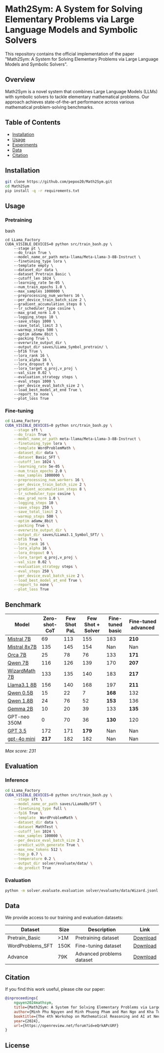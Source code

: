 # Math2Sym: A System for Solving Elementary Problems via Large Language Models and Symbolic Solvers

This repository contains the official implementation of the paper "Math2Sym: A System for Solving Elementary Problems via Large Language Models and Symbolic Solvers".

## Overview

Math2Sym is a novel system that combines Large Language Models (LLMs) with symbolic solvers to tackle elementary mathematical problems. Our approach achieves state-of-the-art performance across various mathematical problem-solving benchmarks.

## Table of Contents

- [Installation](#installation)
- [Usage](#usage)
- [Experiments](#experiments)
- [Data](#data)
- [Citation](#citation)

## Installation

```bash
git clone https://github.com/pepoo20/Math2Sym.git
cd Math2Sym
pip install -q -r requirements.txt
```

## Usage

### Pretraining
bash
```
cd LLama_Factory
CUDA_VISIBLE_DEVICES=0 python src/train_bash.py \
    --stage pt \
    --do_train True \
    --model_name_or_path meta-llama/Meta-Llama-3-8B-Instruct \
    --finetuning_type lora \
    --template empty \
    --dataset_dir data \
    --dataset Pretrain_Basic \
    --cutoff_len 1024 \
    --learning_rate 5e-05 \
    --num_train_epochs 1.0 \
    --max_samples 1000000 \
    --preprocessing_num_workers 16 \
    --per_device_train_batch_size 2 \
    --gradient_accumulation_steps 8 \
    --lr_scheduler_type cosine \
    --max_grad_norm 1.0 \
    --logging_steps 10 \
    --save_steps 1000 \
    --save_total_limit 3 \
    --warmup_steps 500 \
    --optim adamw_8bit \
    --packing True \
    --overwrite_output_dir \
    --output_dir saves/LLama_Symbol_pretrain/ \
    --bf16 True \
    --lora_rank 16 \
    --lora_alpha 16 \
    --lora_dropout 0 \
    --lora_target q_proj,v_proj \
    --val_size 0.02 \
    --evaluation_strategy steps \
    --eval_steps 1000 \
    --per_device_eval_batch_size 2 \
    --load_best_model_at_end True \
    --report_to none \
    --plot_loss True 
```

### Fine-tuning
```bash
cd LLama_Factory
CUDA_VISIBLE_DEVICES=0 python src/train_bash.py \
    --stage sft \
    --do_train True \
    --model_name_or_path meta-llama/Meta-Llama-3-8B-Instruct \
    --finetuning_type lora \
    --template WordProblemMath \
    --dataset_dir data \
    --dataset Basic_SFT \
    --cutoff_len 1024 \
    --learning_rate 5e-05 \
    --num_train_epochs 2.0 \
    --max_samples 1000000 \
    --preprocessing_num_workers 16 \
    --per_device_train_batch_size 2 \
    --gradient_accumulation_steps 8 \
    --lr_scheduler_type cosine \
    --max_grad_norm 1.0 \
    --logging_steps 10 \
    --save_steps 250 \
    --save_total_limit 2 \
    --warmup_steps 500 \
    --optim adamw_8bit \
    --packing True \
    --overwrite_output_dir \
    --output_dir saves/LLama3.1_Symbol_SFT/ \
    --bf16 True \
    --lora_rank 16 \
    --lora_alpha 16 \
    --lora_dropout 0 \
    --lora_target q_proj,v_proj \
    --val_size 0.02 \
    --evaluation_strategy steps \
    --eval_steps 250 \
    --per_device_eval_batch_size 2 \
    --load_best_model_at_end True \
    --report_to none \
    --plot_loss True 
```


## Benchmark

| Model                                                     | Zero-shot-CoT | Few Shot PaL | Few Shot + Solver | Fine-tuned basic | Fine-tuned advanced |
| --------------------------------------------------------- | ------------- | ------------- | ----------------- | ----------------- | -------------------- |
| [Mistral 7B](https://huggingface.co/deepseek-ai)           | 69            | 113           | 155               | 183               | **210**              |
| [Mistral 8x7B](https://huggingface.co/tiiuae)              | 135           | 145           | 154               | Nan               | Nan                  |
| [Orca 7B](https://huggingface.co/microsoft)                | 25            | 78            | 76                | 133               | **171**              |
| [Qwen 7B](https://huggingface.co/qwen-ai)                  | 116           | 126           | 139               | 170               | **207**              |
| [WizardMath 7B](https://huggingface.co/wizardmath)         | 133           | 135           | 140               | 183               | **217**              |
| [Llama3.1 8B](https://huggingface.co/facebook/llama)       | 156           | 140           | 168               | 197               | **211**              |
| [Qwen 0.5B](https://huggingface.co/qwen-ai)                | 15            | 22            | 7                 | **168**           | 132                  |
| [Qwen 1.8B](https://huggingface.co/qwen-ai)                | 24            | 76            | 52                | **153**           | 136                  |
| [Gemma 2B](https://huggingface.co/gemma-ai)                | 10            | 20            | 39                | 133               | **135**              |
| GPT-neo 350M | 0             | 70            | 36                | **130**           | 120                  |
| [GPT 3.5](https://huggingface.co/openai/gpt-3.5-turbo)     | 172           | 171           | **179**           | Nan               | Nan                  |
| [gpt-4o mini](https://huggingface.co/openai/gpt-4)         | **217**       | 182           | 182               | Nan               | Nan                  |

_Max score: 231_

## Evaluation

### Inference
```bash
cd LLama_Factory
CUDA_VISIBLE_DEVICES=0 python src/train_bash.py \
    --stage sft \
    --model_name_or_path saves/LLama8b/SFT \
    --finetuning_type full \
    --fp16 True \
    --template  WordProblemMath \
    --dataset_dir data \
    --dataset MathTest \
    --cutoff_len 1024 \
    --max_samples 100000 \
    --per_device_eval_batch_size 2 \
    --predict_with_generate True \
    --max_new_tokens 512 \
    --top_p 0.7 \
    --temperature 0.2 \
    --output_dir solver/evaluate/data/ \
    --do_predict True
```

### Evaluation
```bash
python -m solver.evaluate.evaluation solver/evaluate/data/Wizard.jsonl solver/evaluate/data/test.jsonl

```

## Data

We provide access to our training and evaluation datasets:

| Dataset | Size | Description | Link |
| ------- | ---- | ----------- | ---- |
| Pretrain_Basic | >1M | Pretraining dataset | [Download](https://huggingface.co/datasets/MathSymbol/EMSF) |
| WordProblems_SFT | 150K | Fine-tuning dataset | [Download](https://huggingface.co/datasets/MathSymbol/EMSF) |
| Advance | 79K | Advanced problems dataset | [Download](https://huggingface.co/datasets/MathSymbol/EMSF) |

## Citation

If you find this work useful, please cite our paper:

```bibtex
@inproceedings{
    nguyen2024mathsym,
    title={Math2Sym: A System for Solving Elementary Problems via Large Language Models and Symbolic Solvers},
    author={Minh Phu Nguyen and Minh Phuong Pham and Man Ngo and Kha Tuan Minh},
    booktitle={The 4th Workshop on Mathematical Reasoning and AI at NeurIPS'24},
    year={2024},
    url={https://openreview.net/forum?id=eQrkAPcGRF}
}
```

## License

<!-- [Add your license information here] -->